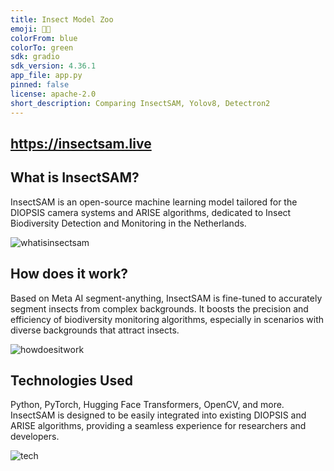 ```yaml
---
title: Insect Model Zoo
emoji: 🐞🔬
colorFrom: blue
colorTo: green
sdk: gradio
sdk_version: 4.36.1
app_file: app.py
pinned: false
license: apache-2.0
short_description: Comparing InsectSAM, Yolov8, Detectron2
---
```


## https://insectsam.live

## What is InsectSAM?

InsectSAM is an open-source machine learning model tailored for the DIOPSIS camera systems and ARISE algorithms, dedicated to Insect Biodiversity Detection and Monitoring in the Netherlands.

![whatisinsectsam](https://insectsam.live/assets/images/undraw_docusaurus_mountain-e42b6f2eba6f6cca2d69178e66414779.png)

## How does it work?

Based on Meta AI segment-anything, InsectSAM is fine-tuned to accurately segment insects from complex backgrounds. It boosts the precision and efficiency of biodiversity monitoring algorithms, especially in scenarios with diverse backgrounds that attract insects.

![howdoesitwork](https://insectsam.live/assets/images/undraw_docusaurus_react-616141633fe960e3f853b86fef751af9.png)

## Technologies Used

Python, PyTorch, Hugging Face Transformers, OpenCV, and more. InsectSAM is designed to be easily integrated into existing DIOPSIS and ARISE algorithms, providing a seamless experience for researchers and developers.

![tech](https://insectsam.live/assets/images/undraw_docusaurus_stack-957770c8948b116dc310df4dbcf9bb34.png)